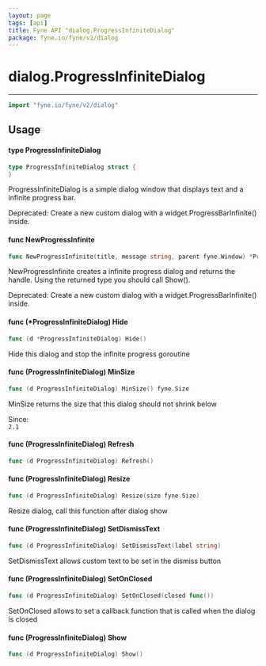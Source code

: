```yaml
---
layout: page
tags: [api]
title: Fyne API "dialog.ProgressInfiniteDialog"
package: fyne.io/fyne/v2/dialog
---
```


# dialog.ProgressInfiniteDialog
---
```go
import "fyne.io/fyne/v2/dialog"
```

## Usage

#### type ProgressInfiniteDialog

```go
type ProgressInfiniteDialog struct {
}
```

ProgressInfiniteDialog is a simple dialog window that displays text and a infinite progress bar.


<div class="deprecated">
Deprecated: Create a new custom dialog with a widget.ProgressBarInfinite() inside.</div>

#### func  NewProgressInfinite

```go
func NewProgressInfinite(title, message string, parent fyne.Window) *ProgressInfiniteDialog
```
NewProgressInfinite creates a infinite progress dialog and returns the handle. Using the returned type you should call Show().


<div class="deprecated">
Deprecated: Create a new custom dialog with a widget.ProgressBarInfinite() inside.</div>

#### func (*ProgressInfiniteDialog) Hide

```go
func (d *ProgressInfiniteDialog) Hide()
```
Hide this dialog and stop the infinite progress goroutine

#### func (ProgressInfiniteDialog) MinSize

```go
func (d ProgressInfiniteDialog) MinSize() fyne.Size
```
MinSize returns the size that this dialog should not shrink below


<div class="since">Since: <code>
2.1</code></div>

#### func (ProgressInfiniteDialog) Refresh

```go
func (d ProgressInfiniteDialog) Refresh()
```

#### func (ProgressInfiniteDialog) Resize

```go
func (d ProgressInfiniteDialog) Resize(size fyne.Size)
```
Resize dialog, call this function after dialog show

#### func (ProgressInfiniteDialog) SetDismissText

```go
func (d ProgressInfiniteDialog) SetDismissText(label string)
```
SetDismissText allows custom text to be set in the dismiss button

#### func (ProgressInfiniteDialog) SetOnClosed

```go
func (d ProgressInfiniteDialog) SetOnClosed(closed func())
```
SetOnClosed allows to set a callback function that is called when the dialog is closed

#### func (ProgressInfiniteDialog) Show

```go
func (d ProgressInfiniteDialog) Show()
```
